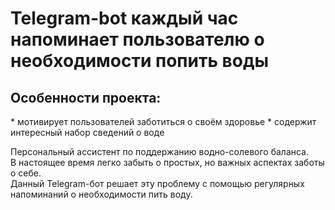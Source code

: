 # Telegram-bot каждый час напоминает пользователю о необходимости попить воды
<h2>Особенности проекта:</h2>
* мотивирует пользователей заботиться о своём здоровье
* содержит интересный набор сведений о воде

Персональный ассистент по поддержанию
водно-солевого баланса. 
<br/>В настоящее время легко забыть о
простых, но важных аспектах заботы о себе.
<br/>Данный Telegram-бот решает эту проблему с помощью
регулярных напоминаний о необходимости пить воду.
